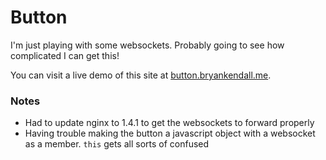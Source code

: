 # Button

I'm just playing with some websockets. Probably going to see how complicated I can get this!

You can visit a live demo of this site at [button.bryankendall.me](button.bryankendall.me).

### Notes

* Had to update nginx to 1.4.1 to get the websockets to forward properly
* Having trouble making the button a javascript object with a websocket as a member. `this` gets all sorts of confused  

